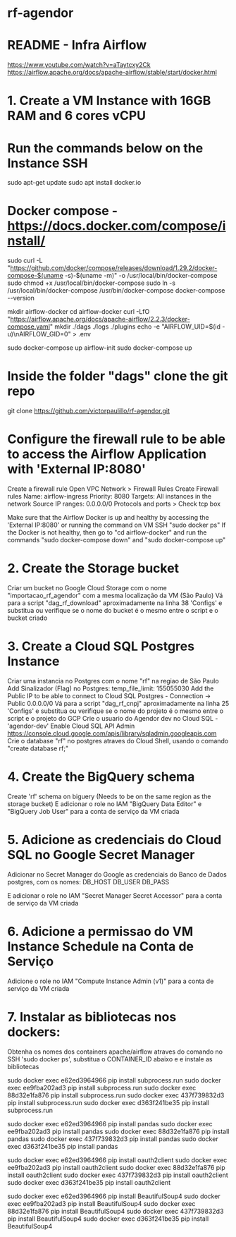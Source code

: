 # rf-agendor

# README - Infra Airflow

https://www.youtube.com/watch?v=aTaytcxy2Ck
https://airflow.apache.org/docs/apache-airflow/stable/start/docker.html

# 1. Create a VM Instance with 16GB RAM and 6 cores vCPU
# Run the commands below on the Instance SSH
sudo apt-get update
sudo apt install docker.io

# Docker compose - https://docs.docker.com/compose/install/
sudo curl -L "https://github.com/docker/compose/releases/download/1.29.2/docker-compose-$(uname -s)-$(uname -m)" -o /usr/local/bin/docker-compose
sudo chmod +x /usr/local/bin/docker-compose
sudo ln -s /usr/local/bin/docker-compose /usr/bin/docker-compose
docker-compose --version

mkdir airflow-docker
cd airflow-docker
curl -LfO "https://airflow.apache.org/docs/apache-airflow/2.2.3/docker-compose.yaml"
mkdir ./dags ./logs ./plugins
echo -e "AIRFLOW_UID=$(id -u)\nAIRFLOW_GID=0" > .env

sudo docker-compose up airflow-init
sudo docker-compose up
# Inside the folder "dags" clone the git repo
git clone https://github.com/victorpaulillo/rf-agendor.git


# Configure the firewall rule to be able to access the Airflow Application with 'External IP:8080'
Create a firewall rule Open VPC Network > Firewall Rules Create Firewall rules 
Name: airflow-ingress 
Priority: 8080 
Targets: All instances in the network 
Source IP ranges: 0.0.0.0/0 
Protocols and ports > Check tcp box

Make sure that the Airflow Docker is up and healthy by accessing the 'External IP:8080' or running the command on VM SSH "sudo docker ps"
If the Docker is not healthy, then go to "cd airflow-docker" and run the commands "sudo docker-compose down" and "sudo docker-compose up"

# 2. Create the Storage bucket
Criar um bucket no Google Cloud Storage com o nome "importacao_rf_agendor" com a mesma localização da VM (São Paulo)
Vá para a script "dag_rf_download" aproximadamente na linha 38 'Configs' e substitua ou verifique se o nome do bucket é o mesmo entre o script e o bucket criado


# 3. Create a Cloud SQL Postgres Instance
Criar uma instancia no Postgres com o nome "rf" na regiao de São Paulo
    Add Sinalizador (Flag) no Postgres: temp_file_limit: 155055030
    Add the Public IP to be able to connect to Cloud SQL Postgres - Connection -> Public 0.0.0.0/0
Vá para a script "dag_rf_cnpj" aproximadamente na linha 25 'Configs' e substitua ou verifique se o nome do projeto é o mesmo entre o script e o projeto do GCP
Crie o usuario do Agendor dev no Cloud SQL - 'agendor-dev'
Enable Cloud SQL API Admin https://console.cloud.google.com/apis/library/sqladmin.googleapis.com
Crie o database "rf" no postgres atraves do Cloud Shell, usando o comando "create database rf;"



# 4. Create the BigQuery schema
Create 'rf' schema on biguery (Needs to be on the same region as the storage bucket)
E adicionar o role no IAM "BigQuery Data Editor" e "BigQuery Job User" para a conta de serviço da VM criada


# 5. Adicione as credenciais do Cloud SQL no Google Secret Manager
Adicionar no Secret Manager do Google as credenciais do Banco de Dados postgres, com os nomes:
DB_HOST
DB_USER
DB_PASS

E adicionar o role no IAM "Secret Manager Secret Accessor" para a conta de serviço da VM criada

# 6. Adicione a permissao do VM Instance Schedule na Conta de Serviço
Adicione o role no IAM "Compute Instance Admin (v1)" para a conta de serviço da VM criada


# 7. Instalar as bibliotecas nos dockers:
Obtenha os nomes dos containers apache/airflow atraves do comando no SSH 'sudo docker ps', substitua o CONTAINER_ID abaixo e e instale as bibliotecas

sudo docker exec e62ed3964966                         pip install subprocess.run
sudo docker exec ee9fba202ad3                         pip install subprocess.run
sudo docker exec 88d32e1fa876                         pip install subprocess.run
sudo docker exec 437f739832d3                         pip install subprocess.run
sudo docker exec d363f241be35                         pip install subprocess.run

sudo docker exec e62ed3964966                         pip install pandas
sudo docker exec ee9fba202ad3                         pip install pandas
sudo docker exec 88d32e1fa876                         pip install pandas
sudo docker exec 437f739832d3                         pip install pandas
sudo docker exec d363f241be35                         pip install pandas

sudo docker exec e62ed3964966                         pip install oauth2client
sudo docker exec ee9fba202ad3                         pip install oauth2client
sudo docker exec 88d32e1fa876                         pip install oauth2client
sudo docker exec 437f739832d3                         pip install oauth2client
sudo docker exec d363f241be35                         pip install oauth2client

sudo docker exec e62ed3964966                         pip install BeautifulSoup4
sudo docker exec ee9fba202ad3                         pip install BeautifulSoup4
sudo docker exec 88d32e1fa876                         pip install BeautifulSoup4
sudo docker exec 437f739832d3                         pip install BeautifulSoup4
sudo docker exec d363f241be35                         pip install BeautifulSoup4



